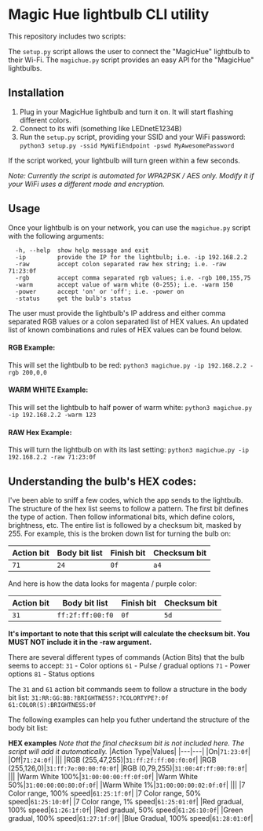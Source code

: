 # Magic Hue lightbulb CLI utility

This repository includes two scripts:

The `setup.py` script allows the user to connect the "MagicHue" lightbulb to their Wi-Fi.
The `magichue.py` script provides an easy API for the "MagicHue" lightbulbs.

## Installation

1. Plug in your MagicHue lightbulb and turn it on. It will start flashing different colors.
2. Connect to its wifi (something like LEDnetE1234B)
3. Run the `setup.py` script, providing your SSID and your WiFi password:
`python3 setup.py -ssid MyWifiEndpoint -pswd MyAwesomePassword`

If the script worked, your lightbulb will turn green within a few seconds.

*Note: Currently the script is automated for WPA2PSK / AES only. Modify it if your WiFi uses a different mode and encryption.*

## Usage
Once your lightbulb is on your network, you can use the `magichue.py` script with the following arguments:
```
  -h, --help  show help message and exit
  -ip         provide the IP for the lightbulb; i.e. -ip 192.168.2.2
  -raw        accept colon separated raw hex string; i.e. -raw 71:23:0f
  -rgb        accept comma separated rgb values; i.e. -rgb 100,155,75
  -warm       accept value of warm white (0-255); i.e. -warm 150
  -power      accept 'on' or 'off'; i.e. -power on
  -status     get the bulb's status
```
The user must provide the lightbulb's IP address and either comma separated RGB values or a colon separated list of HEX values. An updated list of known combinations and rules of HEX values can be found below.

#### RGB Example:
This will set the lightbulb to be red:
`python3 magichue.py -ip 192.168.2.2 -rgb 200,0,0`

#### WARM WHITE Example:
This will set the lightbulb to half power of warm white:
`python3 magichue.py -ip 192.168.2.2 -warm 123`

#### RAW Hex Example:
This will turn the lightbulb on with its last setting:
`python3 magichue.py -ip 192.168.2.2 -raw 71:23:0f`

## Understanding the bulb's HEX codes:
I've been able to sniff a few codes, which the app sends to the lightbulb. The structure of the hex list seems to follow a pattern. The first bit defines the type of action. Then follow informational bits, which define colors, brightness, etc. The entire list is followed by a checksum bit, masked by 255. For example, this is the broken down list for turning the bulb on:

|Action bit|Body bit list|Finish bit|Checksum bit|
|---|---|---|---|
|`71`|`24`|`0f`|`a4`|

And here is how the data looks for magenta / purple color:

|Action bit|Body bit list|Finish bit|Checksum bit|
|---|---|---|---|
|`31`|`ff:2f:ff:00:f0`|`0f`|`5d`|

**It's important to note that this script will calculate the checksum bit. You MUST NOT include it in the -raw argument.**

There are several different types of commands (Action Bits) that the bulb seems to accept:
`31` - Color options
`61` - Pulse / gradual options
`71` - Power options
`81` - Status options

The `31` and `61` action bit commands seem to follow a structure in the body bit list: 
`31:RR:GG:BB:?BRIGHTNESS?:?COLORTYPE?:0f`
`61:COLOR(S):BRIGHTNESS:0f`

The following examples can help you futher undertand the structure of the body bit list:

**HEX examples**
*Note that the final checksum bit is not included here. The script will add it automatically.*
|Action Type|Values|
|---|---|
|On|`71:23:0f`|
|Off|`71:24:0f`|
|||
|RGB (255,47,255)|`31:ff:2f:ff:00:f0:0f`|
|RGB (255,126,0)|`31:ff:7e:00:00:f0:0f`|
|RGB (0,79,255)|`31:00:4f:ff:00:f0:0f`|
|||
|Warm White 100%|`31:00:00:00:ff:0f:0f`|
|Warm White 50%|`31:00:00:00:80:0f:0f`|
|Warm White 1%|`31:00:00:00:02:0f:0f`|
|||
|7 Color range, 100% speed|`61:25:1f:0f`|
|7 Color range, 50% speed|`61:25:10:0f`|
|7 Color range, 1% speed|`61:25:01:0f`|
|Red gradual, 100% speed|`61:26:1f:0f`|
|Red gradual, 50% speed|`61:26:10:0f`|
|Green gradual, 100% speed|`61:27:1f:0f`|
|Blue Gradual, 100% speed|`61:28:01:0f`|
